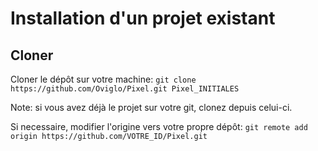 # Installation d'un projet existant

## Cloner

Cloner le dépôt sur votre machine:
``git clone https://github.com/Oviglo/Pixel.git Pixel_INITIALES``

Note: si vous avez déjà le projet sur votre git, clonez depuis celui-ci.

Si necessaire, modifier l'origine vers votre propre dépôt:
``git remote add origin https://github.com/VOTRE_ID/Pixel.git``